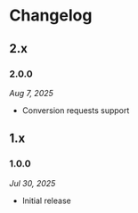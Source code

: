 # Changelog

## 2.x

### 2.0.0

*Aug 7, 2025*

* Conversion requests support

## 1.x

### 1.0.0

*Jul 30, 2025*

* Initial release

